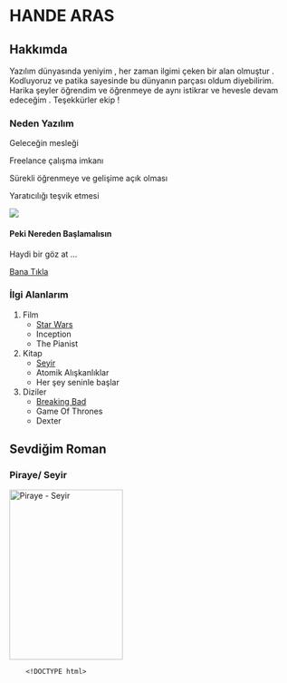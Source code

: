 <!DOCTYPE html>
<html lang="en">
<head>
    <meta charset="UTF-8">
    <meta http-equiv="X-UA-Compatible" content="IE=edge">
    <meta name="viewport" content="width=device-width, initial-scale=1.0">
</head>
<body>
<h1>  HANDE ARAS </h1>
<!-- Başlık -->
<h2> Hakkımda </h2>
<!-- Alt Başlık -->
<p>
Yazılım dünyasında yeniyim , her zaman ilgimi çeken bir alan olmuştur . Kodluyoruz ve patika sayesinde bu dünyanın parçası oldum diyebilirim. Harika şeyler öğrendim ve öğrenmeye de aynı istikrar ve hevesle devam edeceğim . Teşekkürler ekip ! 
</p>
<!-- Yorum Satırı -->
<h3> Neden Yazılım </h3>

<p> Geleceğin mesleği </p>
<p> Freelance çalışma imkanı </p>
<p> Sürekli öğrenmeye ve gelişime açık olması </p>
<p> Yaratıcılığı teşvik etmesi </p>
<!-- Yorum Satırı -->
<img src="https://universkop.com/wp-content/uploads/2021/06/yazilim-muhendisligi.jpg" >
<!-- Görsel eklenti -->
<h4> Peki Nereden Başlamalısın </h4>
<p> Haydi bir göz at ...
</p>
<a href= "https://app.patika.dev/paths">Bana Tıkla</a>

</body>
</html>

<h3> İlgi Alanlarım </h3>
<!-- İlgi Alanlarımı içermektedir -->
<ol>
    <li>
        Film
        <ul>
            <li> 
                <a href="https://tr.wikipedia.org/wiki/Y%C4%B1ld%C4%B1z_Sava%C5%9Flar%C4%B1" target="_blank">Star Wars</a>
            </li>
                 <li>
                Inception
                 </li>
                         <li>
                         The Pianist
                         </li>
        </ul>
    <li>     
        Kitap
        <ul>
            <li>
                <a href="https://www.dr.com.tr/Kitap/Seyir/Edebiyat/Roman/Turkiye-Roman/urunno=0001849381001" target="_blank">Seyir</a>
            </li>
                <li>
                Atomik Alışkanlıklar
                </li>
                        <li>
                        Her şey seninle başlar
                        </li>
        </ul>
    <li>
        Diziler
        <ul>
            <li>    
                <a href="https://www.imdb.com/title/tt0903747/" target="_blank">Breaking Bad</a>
            </li>
                <li>
                Game Of Thrones
                </li>
                    <li>
                    Dexter
                    </li>
        </ul>
        </li>
        </ol>
        
  
  <h2> Sevdiğim Roman </h2>
<h3> 
<strong>
Piraye/ Seyir </strong>
</h3>
   
<img width="200" height="300" src="https://m.media-amazon.com/images/I/61OupL-hraL._AC_UF1000,1000_QL80_.jpg" alt="Piraye - Seyir">
        
        <!DOCTYPE html>
<html lang="tr">
<head>
    <meta charset="UTF-8">
    <meta http-equiv="X-UA-Compatible" content="IE=edge">
    <meta name="viewport" content="width=device-width, initial-scale=1.0">
    <title>Tiremisu Tarifi</
</head>
<body>
<h1> 
<hr>
Kolay Tiremisu Tarifi </hr>
</h1>
<p>
Bir İtalyan Tatlısı olan tiramisu gerçeğinde mascarpone denilen bir peynirle yapılmaktadır. Günümüzde ise labne peynirle de yapılan tiramisu herkes tarafından çok sevilmektedir. Kahve ile ıslatılan keki, üzerine serpilen kakaosu ve içerisinde labne peyniri karışımı kreması ile damaklarınızda vazgeçilmez bir lezzet olacak. Diğer tatlılara göre daha hafif ve serinletici olan tiramisu henüz tatmayan herkesin daha önce tatmadığına pişmanlık yaşayacağı enfes bir tatlı. Misafirlerinize, arkadaşlarınıza, çocuklarınıza, davet sofralarınıza yapabileceğiniz, herkesin tarifini sizden alacağı kolay tiramisu tarifini denemeyi unutmayın. Deneyeceklere şimdiden afiyet olsun.
</p>

<h2> Kolay Tiramisu Tarifi İçin Malzemeler </h2>
<ul>
    <li> 1 adet hazır pandispanya keki
muhallebisi için; </li>
        <li> 2.5 su bardağı süt </li>
            <li> 3 yemek kaşığı toz şeker (tepeleme dolu) </li>
                <li> 1 adet yumurta </li>
                    <li> 200 gram labne peyniri (1 paket) </li>
</ul>
<ol>
    <li> Peki ıslatmak için </li>   
<ul>
    <li> 1/2 (yarım) su bardağı sıcak su </li>
        <li> 3’ü bir arada hazır kahve </li>
</ul>
    <li> Peki üzeri için; </li>
<ul>
    <li> kakao </li>
</ul>
</ol>
<h3> Peki Ya Nasıl Yapacağız Derseniz </h3>
<ol>
    <li> Öncelikle muhallebi için şeker, un, süt ve yumurta çırpılır. Ocakta kaynayıncaya kadar karıştırılarak pişirilir. </li>
        <li> Kaynadıktan sonra altı kapatılır ve daha hızlı soğuması için ayrı bir kaba boşaltılır.</li>    
            <li> 15 dk kadar bekleyip ılındıktan sonra labne peyniri ilave edilip mikser ile pürüzsüz hale gelene kadar çırpılır. </li>
                <li> Diğer taraftan sıcak su içinde hazır kahve çözdürülerek hazırlanır ve hafif soğuması beklenir.</li>
                    <li> Servis tabağına pandispanya kekinin bir katı yerleştirilerek kahvenin yarısı ile ıslatılır.</li>
                        <li> Üzerine kremanın yarısı ilave edilip güzelce yayılır.</li>
                            <li> Kalan kahve ile üst kat da ıslatıldıktan sonra pandispanyanın ikinci katı kremanın üzerine kapatılır.</li>
                                <li> Kalan krema pastanın üzerine dökülerek pastanın üzeri ve kenarları güzelce spatula veya pasta sıvama aparatı ile kapatılır.</li>
                                    <li> Son olarak pastanın üzerine süzgeç yardımı ile kakao serpilir.</li>
                                        <li> Buzdolabında birkaç saat mümkünse 1 gece dinlendirildikten sonra dilimlenerek servis edilir.</li>
                                        
                                        
<img width="500" height="300" src="https://i.nefisyemektarifleri.com/2022/06/24/kolay-tiramisu-tarifi.jpg" alt="Tiremisu">

        

                
     
        


            
           
